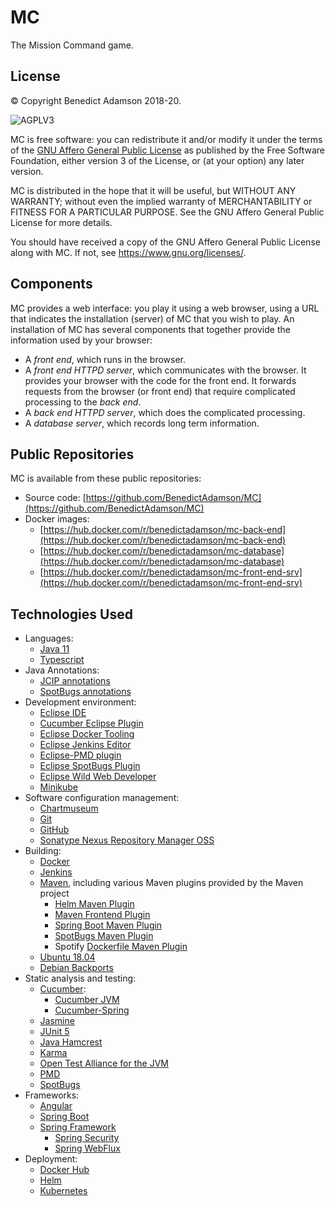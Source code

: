 # MC
The Mission Command game.

## License

© Copyright Benedict Adamson 2018-20.
 
![AGPLV3](https://www.gnu.org/graphics/agplv3-with-text-162x68.png)

MC is free software: you can redistribute it and/or modify
it under the terms of the
[GNU Affero General Public License](https://www.gnu.org/licenses/agpl.html)
as published by the Free Software Foundation, either version 3 of the License, or
(at your option) any later version.

MC is distributed in the hope that it will be useful,
but WITHOUT ANY WARRANTY; without even the implied warranty of
MERCHANTABILITY or FITNESS FOR A PARTICULAR PURPOSE.  See the
GNU Affero General Public License for more details.

You should have received a copy of the GNU Affero General Public License
along with MC.  If not, see <https://www.gnu.org/licenses/>.

## Components

MC provides a web interface: you play it using a web browser, using a URL that indicates the installation (server) of MC that you wish to play. An installation of MC has several components that together provide the information used by your browser:
* A *front end*, which runs in the browser.
* A *front end HTTPD server*, which communicates with the browser. It provides your browser with the code for the front end. It forwards requests from the browser (or front end) that require complicated processing to the *back end*.
* A *back end HTTPD server*, which does the complicated processing.
* A *database server*, which records long term information.

## Public Repositories

MC is available from these public repositories:
* Source code: [https://github.com/BenedictAdamson/MC](https://github.com/BenedictAdamson/MC)
* Docker images:
    * [https://hub.docker.com/r/benedictadamson/mc-back-end](https://hub.docker.com/r/benedictadamson/mc-back-end)
    * [https://hub.docker.com/r/benedictadamson/mc-database](https://hub.docker.com/r/benedictadamson/mc-database)
    * [https://hub.docker.com/r/benedictadamson/mc-front-end-srv](https://hub.docker.com/r/benedictadamson/mc-front-end-srv)

## Technologies Used

* Languages:
    * [Java 11](https://docs.oracle.com/javase/11/)
    * [Typescript](https://www.typescriptlang.org/)
* Java Annotations:
    * [JCIP annotations](http://jcip.net/annotations/doc/net/jcip/annotations/package-summary.html)
    * [SpotBugs annotations](https://javadoc.io/doc/com.github.spotbugs/spotbugs-annotations/3.1.8)
* Development environment:
    * [Eclipse IDE](https://www.eclipse.org/ide/)
    * [Cucumber Eclipse Plugin](https://marketplace.eclipse.org/content/cucumber-eclipse-plugin)
    * [Eclipse Docker Tooling](https://marketplace.eclipse.org/content/eclipse-docker-tooling)
    * [Eclipse Jenkins Editor](https://github.com/de-jcup/eclipse-jenkins-editor)
    * [Eclipse-PMD plugin](https://marketplace.eclipse.org/content/eclipse-pmd)
    * [Eclipse SpotBugs Plugin](https://marketplace.eclipse.org/content/spotbugs-eclipse-plugin)
    * [Eclipse Wild Web Developer](https://projects.eclipse.org/proposals/eclipse-wild-web-developer)
    * [Minikube](https://github.com/kubernetes/minikube)
* Software configuration management:
     * [Chartmuseum](https://github.com/helm/chartmuseum)
     * [Git](https://git-scm.com/)
     * [GitHub](https://github.com)
     * [Sonatype Nexus Repository Manager OSS](https://www.sonatype.com/nexus-repository-oss)
* Building:
    * [Docker](https://www.docker.com/)
    * [Jenkins](https://jenkins.io/)
    * [Maven](https://maven.apache.org/), including various Maven plugins provided by the Maven project
        * [Helm Maven Plugin](https://github.com/kiwigrid/helm-maven-plugin)
        * [Maven Frontend Plugin](https://github.com/eirslett/frontend-maven-plugin)
        * [Spring Boot Maven Plugin](https://docs.spring.io/spring-boot/docs/2.1.3.RELEASE/maven-plugin/)
        * [SpotBugs Maven Plugin](https://spotbugs.github.io/spotbugs-maven-plugin/index.html)
        * Spotify [Dockerfile Maven Plugin](https://github.com/spotify/dockerfile-maven)
    * [Ubuntu 18.04](http://releases.ubuntu.com/18.04/)
    * [Debian Backports](https://backports.debian.org/)
* Static analysis and testing:
    * [Cucumber](https://docs.cucumber.io/cucumber/):
        * [Cucumber JVM](https://docs.cucumber.io/installation/java/)
        * [Cucumber-Spring](https://docs.cucumber.io/cucumber/state/#spring)
    * [Jasmine](https://jasmine.github.io/index.html)
    * [JUnit 5](https://junit.org/junit5/)
    * [Java Hamcrest](http://hamcrest.org/JavaHamcrest/)
    * [Karma](https://karma-runner.github.io/latest/index.html)
    * [Open Test Alliance for the JVM](https://github.com/ota4j-team/opentest4j)
    * [PMD](https://pmd.github.io/)
    * [SpotBugs](https://spotbugs.github.io/)
* Frameworks:
    * [Angular](https://angular.io/)
    * [Spring Boot](http://spring.io/projects/spring-boot)
    * [Spring Framework](https://spring.io/projects/spring-framework)
        * [Spring Security](https://spring.io/projects/spring-security)
        * [Spring WebFlux](https://docs.spring.io/spring/docs/current/spring-framework-reference/web-reactive.html)
* Deployment:
    * [Docker Hub](https://hub.docker.com/)
    * [Helm](https://helm.sh/)
    * [Kubernetes](https://kubernetes.io/)
 